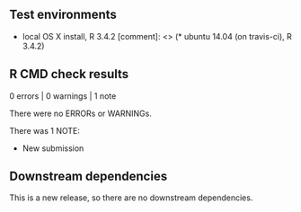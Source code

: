 ## Test environments
* local OS X install, R 3.4.2
[comment]: <> (* ubuntu 14.04 (on travis-ci), R 3.4.2)


## R CMD check results

0 errors | 0 warnings | 1 note

There were no ERRORs or WARNINGs.

There was 1 NOTE:

* New submission

## Downstream dependencies

This is a new release, so there are no downstream dependencies.
